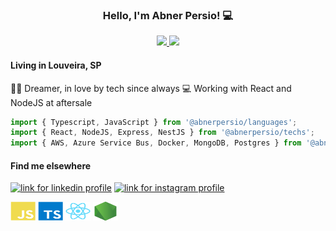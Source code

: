 
<div align="center">
	<h3>Hello, I'm Abner Persio! 💻</h2>
</div>

<div align="center">
  	<a href="https://github.com/abnerpersio">
  		<img height="160em" src="https://github-readme-stats.vercel.app/api?username=abnerpersio&show_icons=true&theme=tokyonight&include_all_commits=true&count_private=true"/>
  		<img height="160em" src="https://github-readme-stats.vercel.app/api/top-langs/?username=abnerpersio&layout=compact&langs_count=7&theme=tokyonight"/>
	</a>
</div>

#### Living in Louveira, SP

👨‍💻 Dreamer, in love by tech since always
💻 Working with React and NodeJS at aftersale

```ts
import { Typescript, JavaScript } from '@abnerpersio/languages';
import { React, NodeJS, Express, NestJS } from '@abnerpersio/techs';
import { AWS, Azure Service Bus, Docker, MongoDB, Postgres } from '@abnerpersio/skills';
```

#### Find me elsewhere 

<a style="display:inline-block" href="https://linkedin.com/in/abnerpersio/" target="_blank"><img alt="link for linkedin profile" title="My LinkedIn profile" src="https://img.shields.io/badge/LinkedIn-0077B5?style=for-the-badge&logo=linkedin&logoColor=white" /></a>
<a style="display:inline-block" href="https://instagram.com/abnerpersio" target="_blank"><img alt="link for instagram profile" title="My Instagram profile" src="https://img.shields.io/badge/Instagram-E4405F?style=for-the-badge&logo=instagram&logoColor=white" /></a>

<div style="display: inline_block">
  <img align="center" alt="Javascript icon" height="30" width="40" src="https://raw.githubusercontent.com/devicons/devicon/master/icons/javascript/javascript-plain.svg">
  <img align="center" alt="Typescript icon" height="30" width="40" src="https://raw.githubusercontent.com/devicons/devicon/master/icons/typescript/typescript-plain.svg">
  <img align="center" alt="React icon" height="30" width="40" src="https://raw.githubusercontent.com/devicons/devicon/master/icons/react/react-original.svg">
  <img align="center" alt="Node icon" height="30" width="40" src="https://raw.githubusercontent.com/devicons/devicon/master/icons/nodejs/nodejs-original.svg">
</div>
